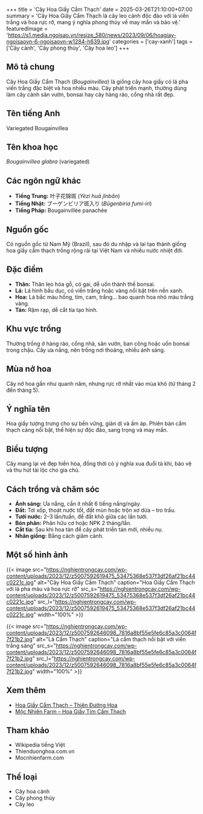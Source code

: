 +++
title = 'Cây Hoa Giấy Cẩm Thạch'
date = 2025-03-26T21:10:00+07:00
summary = 'Cây Hoa Giấy Cẩm Thạch là cây leo cảnh độc đáo với lá viền trắng và hoa rực rỡ, mang ý nghĩa phong thủy về may mắn và bảo vệ.'
featuredImage = 'https://s1.media.ngoisao.vn/resize_580/news/2023/09/06/hoagiay-ngoisaovn-6-ngoisaovn-w1284-h639.jpg'
categories = ['cay-xanh']
tags = ['Cây cảnh', 'Cây phong thủy', 'Cây hoa leo']
+++

## Mô tả chung

Cây Hoa Giấy Cẩm Thạch (*Bougainvillea*) là giống cây hoa giấy có lá pha viền trắng đặc biệt và hoa nhiều màu. Cây phát triển mạnh, thường dùng làm cây cảnh sân vườn, bonsai hay cây hàng rào, cổng nhà rất đẹp.

## Tên tiếng Anh

Variegated Bougainvillea

## Tên khoa học

*Bougainvillea glabra* (variegated)

## Các ngôn ngữ khác

- **Tiếng Trung:** 叶子花锦斑 (*Yèzi huā jǐnbān*)
- **Tiếng Nhật:** ブーゲンビリア斑入り (*Būgenbiria fumi-iri*)
- **Tiếng Pháp:** Bougainvillée panachée

## Nguồn gốc

Có nguồn gốc từ Nam Mỹ (Brazil), sau đó du nhập và lai tạo thành giống hoa giấy cẩm thạch trồng rộng rãi tại Việt Nam và nhiều nước nhiệt đới.

## Đặc điểm

- **Thân:** Thân leo hóa gỗ, có gai, dễ uốn thành thế bonsai.
- **Lá:** Lá hình bầu dục, có viền trắng hoặc vàng nổi bật trên nền xanh.
- **Hoa:** Lá bắc màu hồng, tím, cam, trắng… bao quanh hoa nhỏ màu trắng vàng.
- **Tán:** Rậm rạp, dễ cắt tỉa tạo hình.

## Khu vực trồng

Thường trồng ở hàng rào, cổng nhà, sân vườn, ban công hoặc uốn bonsai trong chậu. Cây ưa nắng, nên trồng nơi thoáng, nhiều ánh sáng.

## Mùa nở hoa

Cây nở hoa gần như quanh năm, nhưng rực rỡ nhất vào mùa khô (từ tháng 2 đến tháng 5).

## Ý nghĩa tên

Hoa giấy tượng trưng cho sự bền vững, giản dị và ấm áp. Phiên bản cẩm thạch càng nổi bật, thể hiện sự độc đáo, sang trọng và may mắn.

## Biểu tượng

Cây mang lại vẻ đẹp hiền hòa, đồng thời có ý nghĩa xua đuổi tà khí, bảo vệ và thu hút tài lộc cho gia chủ.

## Cách trồng và chăm sóc

- **Ánh sáng:** Ưa nắng, cần ít nhất 6 tiếng nắng/ngày.
- **Đất:** Tơi xốp, thoát nước tốt, đất mùn hoặc trộn xơ dừa – tro trấu.
- **Tưới nước:** 2–3 lần/tuần, để đất khô giữa các lần tưới.
- **Bón phân:** Phân hữu cơ hoặc NPK 2 tháng/lần.
- **Cắt tỉa:** Sau khi hoa tàn để cây phát triển tán mới, nhiều nụ.
- **Nhân giống:** Bằng cách giâm cành.

## Một số hình ảnh

{{< image src="https://nghientrongcay.com/wp-content/uploads/2023/12/z5007592619475_53475368e537f3df26af21bc44c0221c.jpg"
           alt="Cây Hoa Giấy Cẩm Thạch"
           caption="Hoa Giấy Cẩm Thạch với lá pha màu và hoa rực rỡ"
           src_s="https://nghientrongcay.com/wp-content/uploads/2023/12/z5007592619475_53475368e537f3df26af21bc44c0221c.jpg"
           src_l="https://nghientrongcay.com/wp-content/uploads/2023/12/z5007592619475_53475368e537f3df26af21bc44c0221c.jpg"
           width="100%" >}}

{{< image src="https://nghientrongcay.com/wp-content/uploads/2023/12/z5007592646098_7816a8bf55e5fe6c85a3c0064f7f21b2.jpg"
           alt="Lá Cẩm Thạch"
           caption="Lá cẩm thạch nổi bật với viền trắng sáng"
           src_s="https://nghientrongcay.com/wp-content/uploads/2023/12/z5007592646098_7816a8bf55e5fe6c85a3c0064f7f21b2.jpg"
           src_l="https://nghientrongcay.com/wp-content/uploads/2023/12/z5007592646098_7816a8bf55e5fe6c85a3c0064f7f21b2.jpg"
           width="100%" >}}

## Xem thêm

- [Hoa Giấy Cẩm Thạch – Thiên Đường Hoa](https://thienduonghoa.com.vn/hoa-giay-cam-thach.html)
- [Mộc Nhiên Farm – Hoa Giấy Tím Cẩm Thạch](https://mocnhienfarm.com/products/hoa-giay-tim-cam-thach-01)

## Tham khảo

- Wikipedia tiếng Việt
- Thienduonghoa.com.vn
- Mocnhienfarm.com

## Thể loại

- Cây hoa cảnh
- Cây phong thủy
- Cây leo

